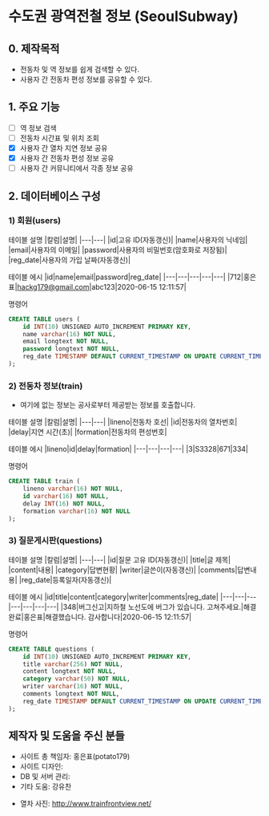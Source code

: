 # 수도권 광역전철 정보 (SeoulSubway)
## 0. 제작목적
- 전동차 및 역 정보를 쉽게 검색할 수 있다.
- 사용자 간 전동차 편성 정보를 공유할 수 있다.

## 1. 주요 기능
- [ ] 역 정보 검색
- [ ] 전동차 시간표 및 위치 조회
- [X] 사용자 간 열차 지연 정보 공유
- [X] 사용자 간 전동차 편성 정보 공유
- [ ] 사용자 간 커뮤니티에서 각종 정보 공유

## 2. 데이터베이스 구성
### 1) 회원(users)
테이블 설명
|칼럼|설명|
|---|---|
|id|고유 ID(자동갱신)|
|name|사용자의 닉네임|
|email|사용자의 이메일|
|password|사용자의 비밀번호(암호화로 저장됨)|
|reg_date|사용자의 가입 날짜(자동갱신)|

테이블 에시
|id|name|email|password|reg_date|
|---|---|---|---|---|
|712|홍은표|hackg179@gmail.com|abc123|2020-06-15 12:11:57|

명령어
```sql
CREATE TABLE users (
    id INT(10) UNSIGNED AUTO_INCREMENT PRIMARY KEY,
    name varchar(16) NOT NULL,
    email longtext NOT NULL,
    password longtext NOT NULL,
    reg_date TIMESTAMP DEFAULT CURRENT_TIMESTAMP ON UPDATE CURRENT_TIMESTAMP
);
```

### 2) 전동차 정보(train)
* 여기에 없는 정보는 공사로부터 제공받는 정보를 호출합니다.

테이블 설명
|칼럼|설명|
|---|---|
|lineno|전동차 호선|
|id|전동차의 열차번호|
|delay|지연 시간(초)|
|formation|전동차의 편성번호|

테이블 에시
|lineno|id|delay|formation|
|---|---|---|---|
|3|S3328|671|334|

명령어
```sql
CREATE TABLE train (
    lineno varchar(16) NOT NULL,
    id varchar(16) NOT NULL,
    delay INT(16) NOT NULL,
    formation varchar(16) NOT NULL
);
```

### 3) 질문게시판(questions)
테이블 설명
|칼럼|설명|
|---|---|
|id|질문 고유 ID(자동갱신)|
|title|글 제목|
|content|내용|
|category|답변현황|
|writer|글쓴이(자동갱신)|
|comments|답변내용|
|reg_date|등록일자(자동갱신)|

테이블 에시
|id|title|content|category|writer|comments|reg_date|
|---|---|---|---|---|---|---|
|348|버그신고|지하철 노선도에 버그가 있습니다. 고쳐주세요.|해결완료|홍은표|해결했습니다. 감사합니다|2020-06-15 12:11:57|

명령어
```sql
CREATE TABLE questions (
    id INT(10) UNSIGNED AUTO_INCREMENT PRIMARY KEY,
    title varchar(256) NOT NULL,
    content longtext NOT NULL,
    category varchar(50) NOT NULL,
    writer varchar(16) NOT NULL,
    comments longtext NOT NULL,
    reg_date TIMESTAMP DEFAULT CURRENT_TIMESTAMP ON UPDATE CURRENT_TIMESTAMP
);
```

## 제작자 및 도움을 주신 분들
- 사이트 총 책임자: 홍은표(potato179)
- 사이트 디자인: 
- DB 및 서버 관리:
- 기타 도움: 강유찬
* 열차 사진: http://www.trainfrontview.net/
